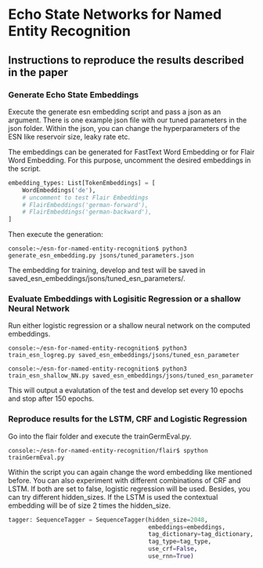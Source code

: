 # Echo State Networks for Named Entity Recognition

## Instructions to reproduce the results described in the paper

### Generate Echo State Embeddings

Execute the generate esn embedding script and pass a json as an argument. There is one example json file with our tuned parameters in the json folder.
Within the json, you can change the hyperparameters of the ESN like reservoir size, leaky rate etc.

The embeddings can be generated for FastText Word Embedding or for Flair Word Embedding.
For this purpose, uncomment the desired embeddings in the script.

```python
embedding_types: List[TokenEmbeddings] = [
    WordEmbeddings('de'),
    # uncomment to test Flair Embeddings
    # FlairEmbeddings('german-forward'),
    # FlairEmbeddings('german-backward'),
]
```

Then execute the generation:

```console
console:~/esn-for-named-entity-recognition$ python3 generate_esn_embedding.py jsons/tuned_parameters.json
```

The embedding for training, develop and test will be saved in saved_esn_embeddings/jsons/tuned_esn_parameters/.

### Evaluate Embeddings with Logisitic Regression or a shallow Neural Network

Run either logistic regression or a shallow neural network on the computed embeddings.

```console
console:~/esn-for-named-entity-recognition$ python3 train_esn_logreg.py saved_esn_embeddings/jsons/tuned_esn_parameter

```

```console
console:~/esn-for-named-entity-recognition$ python3 train_esn_shallow_NN.py saved_esn_embeddings/jsons/tuned_esn_parameter

```
This will output a evalutation of the test and develop set every 10 epochs and stop after 150 epochs.

### Reproduce results for the LSTM, CRF and Logistic Regression

Go into the flair folder and execute the trainGermEval.py.

```console
console:~/esn-for-named-entity-recognition/flair$ spython trainGermEval.py 

```

Within the script you can again change the word embedding like mentioned before. You can also experiment with different combinations of CRF and LSTM. If both are set to false, logistic regression will be used. Besides, you can try different hidden_sizes. If the LSTM is used the contextual embedding will be of size 2 times the hidden_size.

```python
tagger: SequenceTagger = SequenceTagger(hidden_size=2048,
                                        embeddings=embeddings,
                                        tag_dictionary=tag_dictionary,
                                        tag_type=tag_type,
                                        use_crf=False,
                                        use_rnn=True)

```

